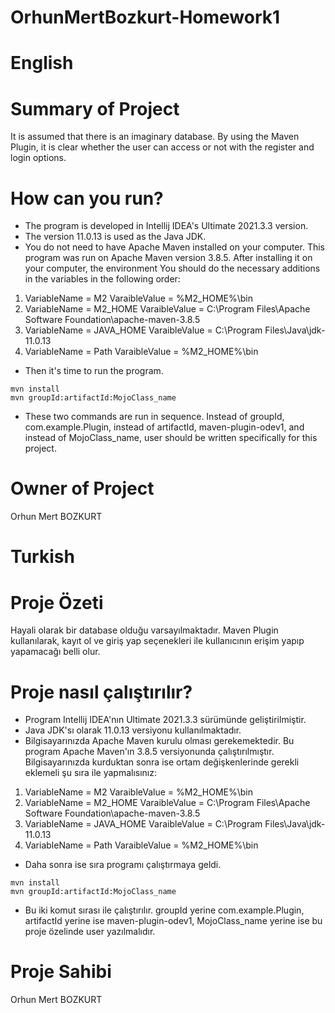 # OrhunMertBozkurt-Homework1

# English

# Summary of Project

It is assumed that there is an imaginary database. By using the Maven Plugin, it is clear whether the user can access or not with the register and login options.

# How can you run?

- The program is developed in Intellij IDEA's Ultimate 2021.3.3 version.
- The version 11.0.13 is used as the Java JDK.
- You do not need to have Apache Maven installed on your computer. This program was run on Apache Maven version 3.8.5. After installing it on your computer, the environment
You should do the necessary additions in the variables in the following order:
1. VariableName = M2            VaraibleValue = %M2_HOME%\bin
2. VariableName = M2_HOME       VaraibleValue = C:\Program Files\Apache Software Foundation\apache-maven-3.8.5
3. VariableName = JAVA_HOME     VaraibleValue = C:\Program Files\Java\jdk-11.0.13
4. VariableName = Path          VaraibleValue = %M2_HOME%\bin

- Then it's time to run the program.
```
mvn install
mvn groupId:artifactId:MojoClass_name

```

- These two commands are run in sequence. Instead of groupId, com.example.Plugin, instead of artifactId, maven-plugin-odev1, and instead of MojoClass_name, user should be written specifically for this project.

# Owner of Project

Orhun Mert BOZKURT

# Turkish

# Proje Özeti

Hayali olarak bir database olduğu varsayılmaktadır. Maven Plugin kullanılarak, kayıt ol ve giriş yap seçenekleri ile kullanıcının erişim yapıp yapamacağı belli olur.

# Proje nasıl çalıştırılır?

- Program Intellij IDEA'nın Ultimate 2021.3.3 sürümünde geliştirilmiştir.
- Java JDK'sı olarak 11.0.13 versiyonu kullanılmaktadır.
- Bilgisayarınızda Apache Maven kurulu olması gerekemektedir. Bu program Apache Maven'ın 3.8.5 versiyonunda çalıştırılmıştır. Bilgisayarınızda kurduktan sonra ise ortam 
değişkenlerinde gerekli eklemeli şu sıra ile yapmalısınız:

1. VariableName = M2            VaraibleValue = %M2_HOME%\bin
2. VariableName = M2_HOME       VaraibleValue = C:\Program Files\Apache Software Foundation\apache-maven-3.8.5
3. VariableName = JAVA_HOME     VaraibleValue = C:\Program Files\Java\jdk-11.0.13
4. VariableName = Path          VaraibleValue = %M2_HOME%\bin

- Daha sonra ise sıra programı çalıştırmaya geldi.

```
mvn install
mvn groupId:artifactId:MojoClass_name

```

- Bu iki komut sırası ile çalıştırılır. groupId yerine com.example.Plugin, artifactId yerine ise maven-plugin-odev1, MojoClass_name yerine ise bu proje özelinde user yazılmalıdır.

# Proje Sahibi

Orhun Mert BOZKURT
